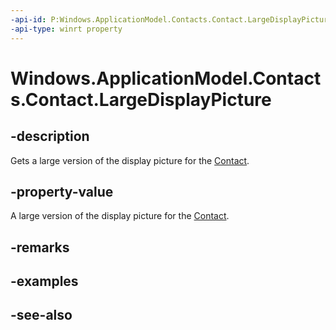 ```yaml
---
-api-id: P:Windows.ApplicationModel.Contacts.Contact.LargeDisplayPicture
-api-type: winrt property
---
```


<!-- Property syntax
public Windows.Storage.Streams.IRandomAccessStreamReference LargeDisplayPicture { get; }
-->

# Windows.ApplicationModel.Contacts.Contact.LargeDisplayPicture

## -description
Gets a large version of the display picture for the [Contact](contact.md).

## -property-value
A large version of the display picture for the [Contact](contact.md).

## -remarks

## -examples

## -see-also
